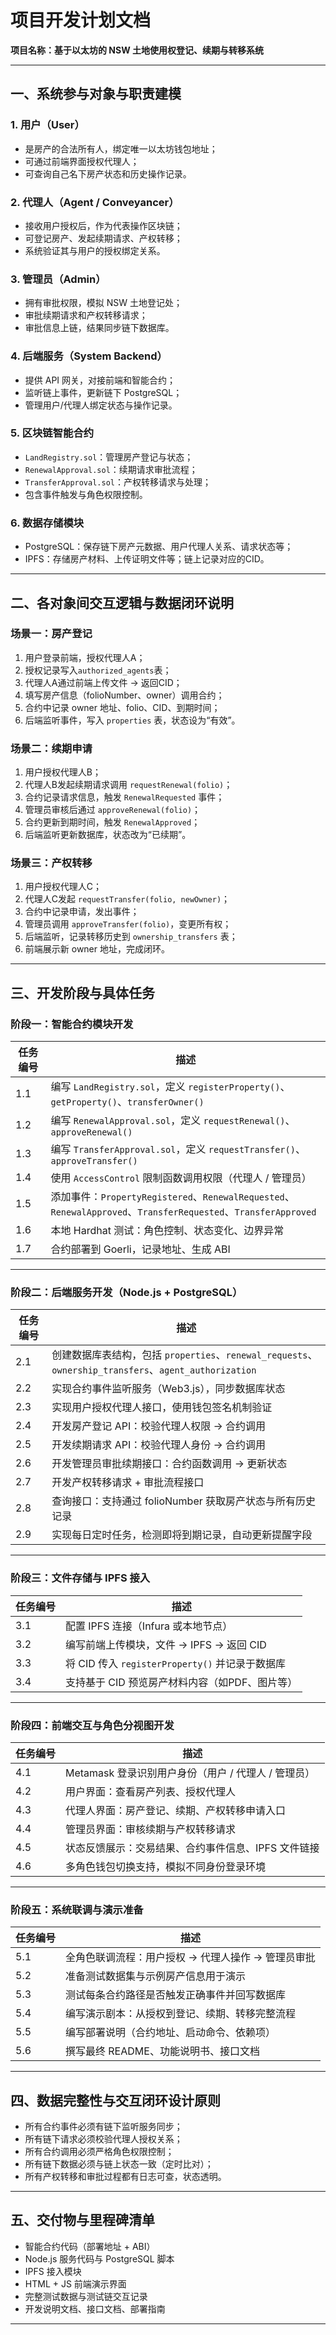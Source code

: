 # 项目开发计划文档

**项目名称：基于以太坊的 NSW 土地使用权登记、续期与转移系统**

------

## 一、系统参与对象与职责建模

### 1. 用户（User）

- 是房产的合法所有人，绑定唯一以太坊钱包地址；
- 可通过前端界面授权代理人；
- 可查询自己名下房产状态和历史操作记录。

### 2. 代理人（Agent / Conveyancer）

- 接收用户授权后，作为代表操作区块链；
- 可登记房产、发起续期请求、产权转移；
- 系统验证其与用户的授权绑定关系。

### 3. 管理员（Admin）

- 拥有审批权限，模拟 NSW 土地登记处；
- 审批续期请求和产权转移请求；
- 审批信息上链，结果同步链下数据库。

### 4. 后端服务（System Backend）

- 提供 API 网关，对接前端和智能合约；
- 监听链上事件，更新链下 PostgreSQL；
- 管理用户/代理人绑定状态与操作记录。

### 5. 区块链智能合约

- `LandRegistry.sol`：管理房产登记与状态；
- `RenewalApproval.sol`：续期请求审批流程；
- `TransferApproval.sol`：产权转移请求与处理；
- 包含事件触发与角色权限控制。

### 6. 数据存储模块

- PostgreSQL：保存链下房产元数据、用户代理人关系、请求状态等；
- IPFS：存储房产材料、上传证明文件等；链上记录对应的CID。

------

## 二、各对象间交互逻辑与数据闭环说明

### 场景一：房产登记

1. 用户登录前端，授权代理人A；
2. 授权记录写入`authorized_agents`表；
3. 代理人A通过前端上传文件 → 返回CID；
4. 填写房产信息（folioNumber、owner）调用合约；
5. 合约中记录 owner 地址、folio、CID、到期时间；
6. 后端监听事件，写入 `properties` 表，状态设为“有效”。

### 场景二：续期申请

1. 用户授权代理人B；
2. 代理人B发起续期请求调用 `requestRenewal(folio)`；
3. 合约记录请求信息，触发 `RenewalRequested` 事件；
4. 管理员审核后通过 `approveRenewal(folio)`；
5. 合约更新到期时间，触发 `RenewalApproved`；
6. 后端监听更新数据库，状态改为“已续期”。

### 场景三：产权转移

1. 用户授权代理人C；
2. 代理人C发起 `requestTransfer(folio, newOwner)`；
3. 合约中记录申请，发出事件；
4. 管理员调用 `approveTransfer(folio)`，变更所有权；
5. 后端监听，记录转移历史到 `ownership_transfers` 表；
6. 前端展示新 owner 地址，完成闭环。

------

## 三、开发阶段与具体任务

### 阶段一：智能合约模块开发

| 任务编号 | 描述                                                         |
| -------- | ------------------------------------------------------------ |
| 1.1      | 编写 `LandRegistry.sol`，定义 `registerProperty()`、`getProperty()`、`transferOwner()` |
| 1.2      | 编写 `RenewalApproval.sol`，定义 `requestRenewal()`、`approveRenewal()` |
| 1.3      | 编写 `TransferApproval.sol`，定义 `requestTransfer()`、`approveTransfer()` |
| 1.4      | 使用 `AccessControl` 限制函数调用权限（代理人 / 管理员）     |
| 1.5      | 添加事件：`PropertyRegistered`、`RenewalRequested`、`RenewalApproved`、`TransferRequested`、`TransferApproved` |
| 1.6      | 本地 Hardhat 测试：角色控制、状态变化、边界异常              |
| 1.7      | 合约部署到 Goerli，记录地址、生成 ABI                        |

------

### 阶段二：后端服务开发（Node.js + PostgreSQL）

| 任务编号 | 描述                                                         |
| -------- | ------------------------------------------------------------ |
| 2.1      | 创建数据库表结构，包括 `properties`、`renewal_requests`、`ownership_transfers`、`agent_authorization` |
| 2.2      | 实现合约事件监听服务（Web3.js），同步数据库状态              |
| 2.3      | 实现用户授权代理人接口，使用钱包签名机制验证                 |
| 2.4      | 开发房产登记 API：校验代理人权限 → 合约调用                  |
| 2.5      | 开发续期请求 API：校验代理人身份 → 合约调用                  |
| 2.6      | 开发管理员审批续期接口：合约函数调用 → 更新状态              |
| 2.7      | 开发产权转移请求 + 审批流程接口                              |
| 2.8      | 查询接口：支持通过 folioNumber 获取房产状态与所有历史记录    |
| 2.9      | 实现每日定时任务，检测即将到期记录，自动更新提醒字段         |

------

### 阶段三：文件存储与 IPFS 接入

| 任务编号 | 描述                                            |
| -------- | ----------------------------------------------- |
| 3.1      | 配置 IPFS 连接（Infura 或本地节点）             |
| 3.2      | 编写前端上传模块，文件 → IPFS → 返回 CID        |
| 3.3      | 将 CID 传入 `registerProperty()` 并记录于数据库 |
| 3.4      | 支持基于 CID 预览房产材料内容（如PDF、图片等）  |

------

### 阶段四：前端交互与角色分视图开发

| 任务编号 | 描述                                                |
| -------- | --------------------------------------------------- |
| 4.1      | Metamask 登录识别用户身份（用户 / 代理人 / 管理员） |
| 4.2      | 用户界面：查看房产列表、授权代理人                  |
| 4.3      | 代理人界面：房产登记、续期、产权转移申请入口        |
| 4.4      | 管理员界面：审核续期与产权转移请求                  |
| 4.5      | 状态反馈展示：交易结果、合约事件信息、IPFS 文件链接 |
| 4.6      | 多角色钱包切换支持，模拟不同身份登录环境            |

------

### 阶段五：系统联调与演示准备

| 任务编号 | 描述                                               |
| -------- | -------------------------------------------------- |
| 5.1      | 全角色联调流程：用户授权 → 代理人操作 → 管理员审批 |
| 5.2      | 准备测试数据集与示例房产信息用于演示               |
| 5.3      | 测试每条合约路径是否触发正确事件并回写数据库       |
| 5.4      | 编写演示剧本：从授权到登记、续期、转移完整流程     |
| 5.5      | 编写部署说明（合约地址、启动命令、依赖项）         |
| 5.6      | 撰写最终 README、功能说明书、接口文档              |

------

## 四、数据完整性与交互闭环设计原则

- 所有合约事件必须有链下监听服务同步；
- 所有链下请求必须校验代理人授权关系；
- 所有合约调用必须严格角色权限控制；
- 所有链下数据必须与链上状态一致（定时比对）；
- 所有产权转移和审批过程都有日志可查，状态透明。

------

## 五、交付物与里程碑清单

- 智能合约代码（部署地址 + ABI）
- Node.js 服务代码与 PostgreSQL 脚本
- IPFS 接入模块
- HTML + JS 前端演示界面
- 完整测试数据与测试链交互记录
- 开发说明文档、接口文档、部署指南

------

